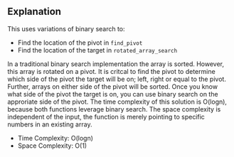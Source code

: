 ## Explanation

This uses variations of binary search to:

* Find the location of the pivot in `find_pivot` 
* Find the location of the target in `rotated_array_search`

In a traditional binary search implementation the array is sorted.  However, this array is rotated on a pivot.  It is critcal to find the pivot to determine which side of the pivot the target will be on; left, right or equal to the pivot.  Further, arrays on either side of the pivot will be sorted.  Once you know what side of the pivot the target is on, you can use binary search on the approriate side of the pivot.  The time complexity of this solution is O(logn), because both functions leverage binary search.  The space complexity is independent of the input, the function is merely pointing to specific numbers in an existing array.


* Time Complexity: O(logn)
* Space Complexity: O(1)